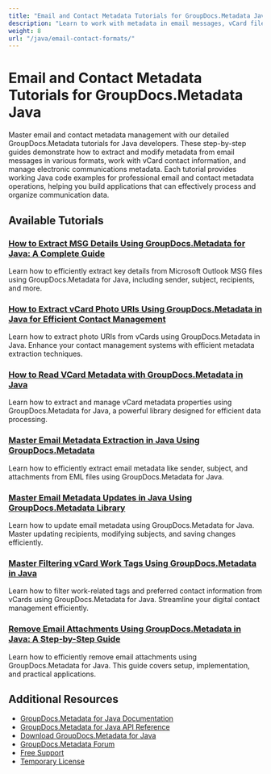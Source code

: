 ```yaml
---
title: "Email and Contact Metadata Tutorials for GroupDocs.Metadata Java"
description: "Learn to work with metadata in email messages, vCard files, and contact information using GroupDocs.Metadata for Java."
weight: 8
url: "/java/email-contact-formats/"
---
```


# Email and Contact Metadata Tutorials for GroupDocs.Metadata Java

Master email and contact metadata management with our detailed GroupDocs.Metadata tutorials for Java developers. These step-by-step guides demonstrate how to extract and modify metadata from email messages in various formats, work with vCard contact information, and manage electronic communications metadata. Each tutorial provides working Java code examples for professional email and contact metadata operations, helping you build applications that can effectively process and organize communication data.

## Available Tutorials

### [How to Extract MSG Details Using GroupDocs.Metadata for Java&#58; A Complete Guide](./extract-msg-details-groupdocs-metadata-java/)
Learn how to efficiently extract key details from Microsoft Outlook MSG files using GroupDocs.Metadata for Java, including sender, subject, recipients, and more.

### [How to Extract vCard Photo URIs Using GroupDocs.Metadata in Java for Efficient Contact Management](./extract-vcard-photo-uris-groupdocs-metadata-java/)
Learn how to extract photo URIs from vCards using GroupDocs.Metadata in Java. Enhance your contact management systems with efficient metadata extraction techniques.

### [How to Read VCard Metadata with GroupDocs.Metadata in Java](./read-vcard-metadata-groupdocs-java/)
Learn how to extract and manage vCard metadata properties using GroupDocs.Metadata for Java, a powerful library designed for efficient data processing.

### [Master Email Metadata Extraction in Java Using GroupDocs.Metadata](./mastering-email-metadata-extraction-groupdocs-java/)
Learn how to efficiently extract email metadata like sender, subject, and attachments from EML files using GroupDocs.Metadata for Java.

### [Master Email Metadata Updates in Java Using GroupDocs.Metadata Library](./master-email-metadata-updates-java-groupdocs/)
Learn how to update email metadata using GroupDocs.Metadata for Java. Master updating recipients, modifying subjects, and saving changes efficiently.

### [Master Filtering vCard Work Tags Using GroupDocs.Metadata in Java](./filter-vcard-work-tags-groupdocs-metadata-java/)
Learn how to filter work-related tags and preferred contact information from vCards using GroupDocs.Metadata for Java. Streamline your digital contact management efficiently.

### [Remove Email Attachments Using GroupDocs.Metadata in Java&#58; A Step-by-Step Guide](./groupdocs-metadata-remove-email-attachments-java/)
Learn how to efficiently remove email attachments using GroupDocs.Metadata for Java. This guide covers setup, implementation, and practical applications.

## Additional Resources

- [GroupDocs.Metadata for Java Documentation](https://docs.groupdocs.com/metadata/java/)
- [GroupDocs.Metadata for Java API Reference](https://reference.groupdocs.com/metadata/java/)
- [Download GroupDocs.Metadata for Java](https://releases.groupdocs.com/metadata/java/)
- [GroupDocs.Metadata Forum](https://forum.groupdocs.com/c/metadata)
- [Free Support](https://forum.groupdocs.com/)
- [Temporary License](https://purchase.groupdocs.com/temporary-license/)
